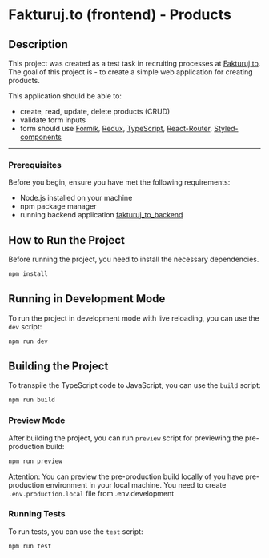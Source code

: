 
# Fakturuj.to (frontend) - Products

## Description

This project was created as a test task in recruiting processes at [Fakturuj.to](https://fakturuj.to/).
The goal of this project is - to create a simple web application for creating products.

This application should be able to:

- create, read, update, delete products (CRUD)
- validate form inputs
- form should use [Formik](https://formik.org/), [Redux](https://redux.js.org/), [TypeScript](https://www.typescriptlang.org/), [React-Router](https://reactrouter.com/en/main), [Styled-components](https://styled-components.com/)

___

### Prerequisites

Before you begin, ensure you have met the following requirements:

- Node.js installed on your machine
- npm package manager
- running backend application [fakturuj_to_backend](https://github.com/ruslan-horyn/fakturuj_to_backend)

## How to Run the Project

Before running the project, you need to install the necessary dependencies.

```bash
npm install
```

## Running in Development Mode

To run the project in development mode with live reloading, you can use the `dev` script:

```bash
npm run dev
```

## Building the Project

To transpile the TypeScript code to JavaScript, you can use the `build` script:

```bash
npm run build
```

### Preview Mode

After building the project, you can run `preview` script for previewing the pre-production build:
  
  ```bash
  npm run preview
  ```

Attention: You can preview the pre-production build locally of you have pre-production environment in your local machine. You need to create `.env.production.local` file from .env.development

### Running Tests

To run tests, you can use the `test` script:

  ```bash
  npm run test
  ```
